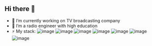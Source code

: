 ## Hi there 👋

- 🔭 I’m currently working on TV broadcasting company
- 🌱 I’m a radio engineer with high education
- ⚡ My stack: 
  ![image]( https://img.shields.io/badge/Python-FFD43B?style=for-the-badge&logo=python&logoColor=blue )
  ![image]( https://img.shields.io/badge/Django-092E20?style=for-the-badge&logo=django&logoColor=green )
  ![image]( https://img.shields.io/badge/django%20rest-ff1709?style=for-the-badge&logo=django&logoColor=white )
  ![image]( https://img.shields.io/badge/Docker-2CA5E0?style=for-the-badge&logo=docker&logoColor=white )
  ![image]( https://img.shields.io/badge/Nginx-009639?style=for-the-badge&logo=nginx&logoColor=white )
  ![image]( https://img.shields.io/badge/PostgreSQL-316192?style=for-the-badge&logo=postgresql&logoColor=white )
  ![image]( https://img.shields.io/badge/JWT-000000?style=for-the-badge&logo=JSON%20web%20tokens&logoColor=white )

<!--
**y353x/y353x** is a ✨ _special_ ✨ repository because its `README.md` (this file) appears on your GitHub profile.

Here are some ideas to get you started:

- 🔭 I’m currently working on ...
- 🌱 I’m currently learning ...
- 👯 I’m looking to collaborate on ...
- 🤔 I’m looking for help with ...
- 💬 Ask me about ...
- 📫 How to reach me: ...
- 😄 Pronouns: ...
- ⚡ Fun fact: ...
-->
